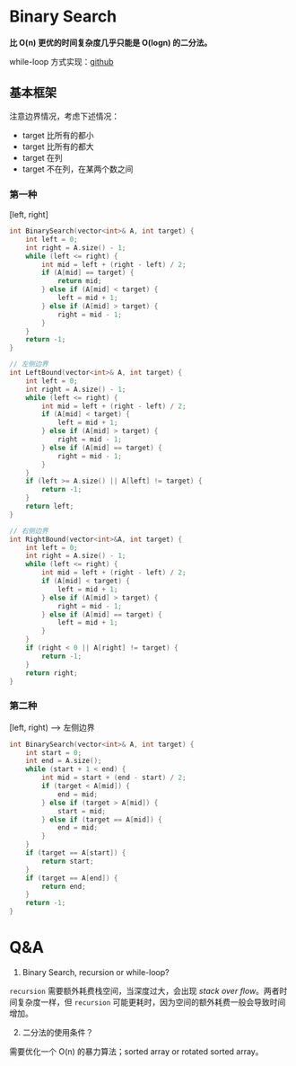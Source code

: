 # Binary Search

**比 O(n) 更优的时间复杂度几乎只能是 O(logn) 的二分法。**

while-loop 方式实现：[github](https://github.com/muzhichan/LeetCode/blob/master/cpp/BinarySearch.cpp)

## 基本框架

注意边界情况，考虑下述情况：

* target 比所有的都小
* target 比所有的都大
* target 在列
* target 不在列，在某两个数之间

### 第一种

[left, right]
```cpp
int BinarySearch(vector<int>& A, int target) {
    int left = 0;
    int right = A.size() - 1;
    while (left <= right) {
        int mid = left + (right - left) / 2;
        if (A[mid] == target) {
            return mid;
        } else if (A[mid] < target) {
            left = mid + 1;
        } else if (A[mid] > target) {
            right = mid - 1;
        }
    }
    return -1;
}

// 左侧边界
int LeftBound(vector<int>& A, int target) {
    int left = 0;
    int right = A.size() - 1;
    while (left <= right) {
        int mid = left + (right - left) / 2;
        if (A[mid] < target) {
            left = mid + 1;
        } else if (A[mid] > target) {
            right = mid - 1;
        } else if (A[mid] == target) {
            right = mid - 1;
        }
    }
    if (left >= A.size() || A[left] != target) {
        return -1;
    }
    return left;
}

// 右侧边界
int RightBound(vector<int>&A, int target) {
    int left = 0;
    int right = A.size() - 1;
    while (left <= right) {
        int mid = left + (right - left) / 2;
        if (A[mid] < target) {
            left = mid + 1;
        } else if (A[mid] > target) {
            right = mid - 1;
        } else if (A[mid] == target) {
            left = mid + 1;
        }
    }
    if (right < 0 || A[right] != target) {
        return -1;
    }
    return right;
}
```

### 第二种

[left, right) --> 左侧边界
```cpp
int BinarySearch(vector<int>& A, int target) {
    int start = 0;
    int end = A.size();
    while (start + 1 < end) {
        int mid = start + (end - start) / 2;
        if (target < A[mid]) {
            end = mid;
        } else if (target > A[mid]) {
            start = mid;
        } else if (target == A[mid]) {
            end = mid;
        }
    }
    if (target == A[start]) {
        return start;
    }
    if (target == A[end]) {
        return end;
    }
    return -1;
}
```

# Q&A

1. Binary Search, recursion or while-loop?

`recursion` 需要额外耗费栈空间，当深度过大，会出现 *stack over flow*。两者时间复杂度一样，但 `recursion` 可能更耗时，因为空间的额外耗费一般会导致时间增加。

2. 二分法的使用条件？

需要优化一个 O(n) 的暴力算法；sorted array or rotated sorted array。

